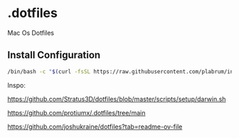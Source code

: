 # .dotfiles

Mac Os Dotfiles

## Install Configuration

```bash
/bin/bash -c "$(curl -fsSL https://raw.githubusercontent.com/plabrum/install.sh)"
```

Inspo:

https://github.com/Stratus3D/dotfiles/blob/master/scripts/setup/darwin.sh

https://github.com/protiumx/.dotfiles/tree/main

https://github.com/joshukraine/dotfiles?tab=readme-ov-file
